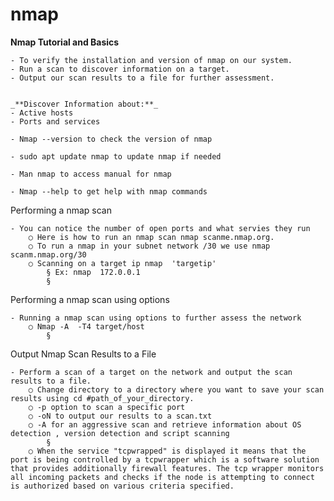 # nmap

**Nmap Tutorial and Basics**

	- To verify the installation and version of nmap on our system.
	- Run a scan to discover information on a target. 
	- Output our scan results to a file for further assessment.
	
	
	_**Discover Information about:**_ 
	- Active hosts 
	- Ports and services 

 	- Nmap --version to check the version of nmap 

	- sudo apt update nmap to update nmap if needed 

	- Man nmap to access manual for nmap 
	
	- Nmap --help to get help with nmap commands 


Performing a nmap scan 

	- You can notice the number of open ports and what servies they run 
		○ Here is how to run an nmap scan nmap scanme.nmap.org. 
		○ To run a nmap in your subnet network /30 we use nmap scanm.nmap.org/30
		○ Scanning on a target ip nmap  'targetip' 
			§ Ex: nmap  172.0.0.1
			§ 
		
Performing a nmap scan using options 

	- Running a nmap scan using options to further assess the network 
		○ Nmap -A  -T4 target/host 
			§ 

Output Nmap Scan Results to a File 

	- Perform a scan of a target on the network and output the scan results to a file. 
		○ Change directory to a directory where you want to save your scan results using cd #path_of_your_directory.
		○ -p option to scan a specific port 
		○ -oN to output our results to a scan.txt 
		○ -A for an aggressive scan and retrieve information about OS detection , version detection and script scanning
			§ 
		○ When the service "tcpwrapped" is displayed it means that the port is being controlled by a tcpwrapper which is a software solution that provides additionally firewall features. The tcp wrapper monitors all incoming packets and checks if the node is attempting to connect is authorized based on various criteria specified. 





